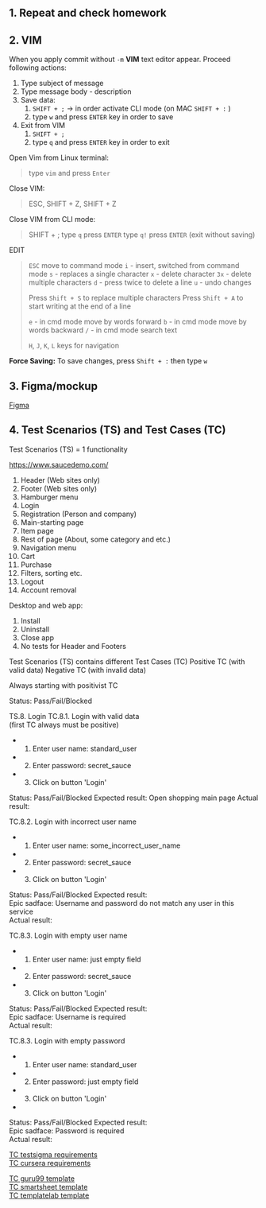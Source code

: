 ## 1. Repeat and check homework
## 2. VIM

When you apply commit without `-m` **VIM** text editor appear. Proceed following actions:
1. Type subject of message
2. Type message body - description
3. Save data:
   1. `SHIFT + ;` -> in order activate CLI mode (on MAC `SHIFT + :` )
   2. type `w` and press `ENTER` key in order to save
4. Exit from VIM
   1. `SHIFT + ;`
   2. type `q` and press `ENTER` key in order to exit


Open Vim from Linux terminal:
> type `vim` and press `Enter`
>

Close VIM:
>ESC, SHIFT + Z, SHIFT + Z
>

Close VIM from CLI mode:
>SHIFT + ;
> type `q` press `ENTER`
> type `q!` press `ENTER` (exit without saving)

EDIT
>`ESC` move to command mode
>`i` - insert, switched from command mode
>`s` - replaces a single character
>`x` - delete character
>`3x` - delete multiple characters
>`d` - press twice to delete a line
>`u` - undo changes
>
>Press `Shift + S` to replace multiple characters
>Press `Shift + A` to start writing at the end of a line
>
>`e` - in cmd mode move by words forward
>`b` - in cmd mode move by words backward
>`/` - in cmd mode search text
>
>`H`, `J`, `K`, `L` keys for navigation

**Force Saving:** To save changes, press `Shift + :` then type `w`


## 3. Figma/mockup
[Figma](https://www.figma.com)


## 4. Test Scenarios (TS) and Test Cases (TC)

Test Scenarios (TS) = 1 functionality

https://www.saucedemo.com/
1. Header (Web sites only)
2. Footer (Web sites only)
3. Hamburger menu
4. Login
5. Registration (Person and company)
6. Main-starting page
7. Item page
8. Rest of page (About, some category and etc.)
9. Navigation menu
10. Cart
11. Purchase
12. Filters, sorting etc.
13. Logout
14. Account removal

Desktop and web app:
1. Install
2. Uninstall
3. Close app
4. No tests for Header and Footers
   

Test Scenarios (TS) contains different Test Cases (TC)
Positive TC (with valid data)
Negative TC (with invalid data)

Always starting with positivist TC

Status: Pass/Fail/Blocked

TS.8. Login
TC.8.1. Login with valid data  
(first TC always must be positive)  
* 1. Enter user name: standard_user
* 2. Enter password: secret_sauce 
* 3. Click on button 'Login'

Status: Pass/Fail/Blocked
Expected result: Open shopping main page
Actual result:

TC.8.2. Login with incorrect user name
* 1. Enter user name: some_incorrect_user_name
* 2. Enter password: secret_sauce 
* 3. Click on button 'Login'

Status: Pass/Fail/Blocked
Expected result:   
    Epic sadface: Username and password do not match any user in this service  
Actual result:

TC.8.3. Login with empty user name
* 1. Enter user name: just empty field
* 2. Enter password: secret_sauce 
* 3. Click on button 'Login'

Status: Pass/Fail/Blocked
Expected result:   
    Epic sadface: Username is required   
Actual result:

TC.8.3. Login with empty password
* 1. Enter user name: standard_user
* 2. Enter password: just empty field 
* 3. Click on button 'Login'
* 
Status: Pass/Fail/Blocked
Expected result:   
    Epic sadface: Password is required  
Actual result:

[TC testsigma requirements](https://testsigma.com/guides/test-cases-for-manual-testing/)  
[TC cursera  requirements](https://www.coursera.org/articles/how-to-write-test-cases)  

[TC guru99 template](https://www.guru99.com/download-sample-test-case-template-with-explanation-of-important-fields.html)  
[TC smartsheet template](https://www.smartsheet.com/test-case-templates-examples)  
[TC templatelab template](https://templatelab.com/test-case/#google_vignette)  





